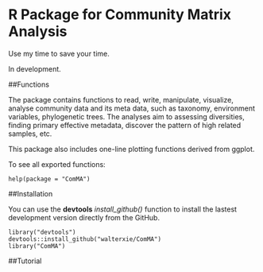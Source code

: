 # R Package for Community Matrix Analysis

Use my time to save your time.

In development. 

##Functions

The package contains functions to read, write, manipulate, visualize, analyse community data and its meta data, 
such as taxonomy, environment variables, phylogenetic trees. The analyses aim to assessing diversities,
finding primary effective metadata, discover the pattern of high related samples, etc.   

This package also includes one-line plotting functions derived from ggplot.

To see all exported functions:
```
help(package = "ComMA")
```

##Installation

You can use the **devtools** *install\_github()* function to install the lastest development version directly from the GitHub.

```
library("devtools")
devtools::install_github("walterxie/ComMA")
library("ComMA")
```

##Tutorial


